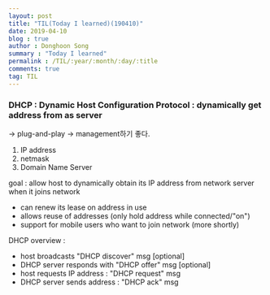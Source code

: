 ```yaml
---
layout: post
title: "TIL(Today I learned)(190410)"
date: 2019-04-10
blog : true
author : Donghoon Song
summary : "Today I learned"
permalink : /TIL/:year/:month/:day/:title
comments: true
tag: TIL
---
```


### DHCP : Dynamic Host Configuration Protocol : dynamically get address from as server

→ plug-and-play
→ management하기 좋다.
   1. IP address
   2. netmask
   3. Domain Name Server

goal : allow host to dynamically obtain its IP address from network server when it joins network

- can renew its lease on address in use
- allows reuse of addresses (only hold address while connected/"on")
- support for mobile users who want to join network (more shortly)

DHCP overview :

- host broadcasts "DHCP discover" msg [optional]
- DHCP server responds with "DHCP offer" msg [optional]
- host requests IP address : "DHCP request" msg
- DHCP server sends address : "DHCP ack" msg
